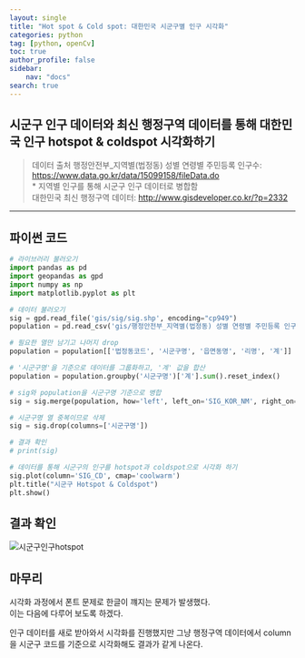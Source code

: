 ```yaml
---
layout: single
title: "Hot spot & Cold spot: 대한민국 시군구별 인구 시각화"
categories: python
tag: [python, openCv]
toc: true
author_profile: false
sidebar:
    nav: "docs"
search: true
---
```


## 시군구 인구 데이터와 최신 행정구역 데이터를 통해 대한민국 인구 hotspot & coldspot 시각화하기   

> 데이터 출처
> 행정안전부_지역별(법정동) 성별 연령별 주민등록 인구수: https://www.data.go.kr/data/15099158/fileData.do   
> \* 지역별 인구를 통해 시군구 인구 데이터로 병합함   
> 대한민국 최신 행정구역 데이터: http://www.gisdeveloper.co.kr/?p=2332      
---   

## 파이썬 코드   
```python
# 라이브러리 불러오기
import pandas as pd
import geopandas as gpd
import numpy as np
import matplotlib.pyplot as plt

# 데이터 불러오기
sig = gpd.read_file('gis/sig/sig.shp', encoding="cp949")
population = pd.read_csv('gis/행정안전부_지역별(법정동) 성별 연령별 주민등록 인구수_20240731.csv', encoding='cp949')

# 필요한 열만 남기고 나머지 drop
population = population[['법정동코드', '시군구명', '읍면동명', '리명', '계']]

# '시군구명'을 기준으로 데이터를 그룹화하고, '계' 값을 합산
population = population.groupby('시군구명')['계'].sum().reset_index()

# sig와 population을 시군구명 기준으로 병합
sig = sig.merge(population, how='left', left_on='SIG_KOR_NM', right_on='시군구명')

# 시군구명 열 중복이므로 삭제
sig = sig.drop(columns=['시군구명'])

# 결과 확인
# print(sig)

# 데이터를 통해 시군구의 인구를 hotspot과 coldspot으로 시각화 하기
sig.plot(column='SIG_CD', cmap='coolwarm')
plt.title("시군구 Hotspot & Coldspot")
plt.show()
```

## 결과 확인   
![시군구인구hotspot](https://github.com/user-attachments/assets/f165f18e-8460-4371-9274-f7bd9dad5230)

## 마무리   
시각화 과정에서 폰트 문제로 한글이 꺠지는 문제가 발생했다.    
이는 다음에 다루어 보도록 하겠다.   

인구 데이터를 새로 받아와서 시각화를 진행했지만 그냥 행정구역 데이터에서 column을 시군구 코드를 기준으로 시각화해도 결과가 같게 나온다.    